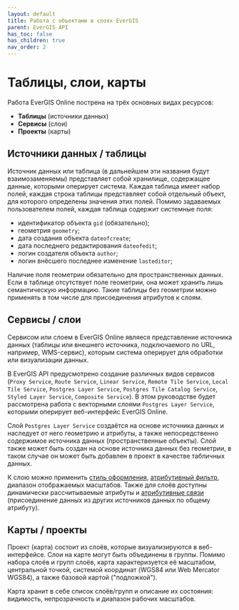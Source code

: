 ```yaml
---
layout: default
title: Работа с объектами в слоях EverGIS
parent: EverGIS API
has_toc: false
has_children: true
nav_order: 2
---
```


# Таблицы, слои, карты

Работа EverGIS Online пострена на трёх основных видах ресурсов:
- **Таблицы** (источники данных)
- **Сервисы** (слои)
- **Проекты** (карты)

## Источники данных / таблицы
Источник данных или таблица (в дальнейшем эти названия будут взаимозаменяемы) представляет собой хранилище, содержащее данные, которыми оперирует система. Каждая таблица имеет набор полей, каждая строка таблицы представляет собой отдельный объект, для которого определены значения этих полей. Помимо задаваемых пользователем полей, каждая таблица содержит системные поля:
- идентификатор объекта `gid` (обязательно);
- геометрия `geometry`;
- дата создания объекта `dateofcreate`;
- дата последнего редактирования `dateofedit`;
- логин создателя объекта `author`;
- логин внёсшего последнее изменение `lasteditor`;

Наличие поля геометрии обязательно для пространственных данных. Если в таблице отсутствует поле геометрии, она может хранить лишь семантическую информацию. Такие таблицы без геометрии можно применять в том числе для присоединения атрибутов к слоям. 

## Сервисы / слои
Сервисом или слоем в EverGIS Online являеся представление источника данных (таблицы или внешнего источника, подключаемого по URL, например, WMS-сервис), которым система оперирует для обработки или визуализации данных. 

В EverGIS API предусмотрено создание различных видов сервисов (`Proxy Service`, `Route Service`, `Linear Service`, `Remote Tile Service`, `Local Tile Service`, `Postgres Layer Service`, `Postgres Tile Catalog Service`, `Styled Layer Service`, `Composite Service`). В этом руководстве будет рассмотрена работа с векторными слоями `Postgres Layer Service`, которыми оперирует веб-интерфейс EverGIS Online.

Слой `Postgres Layer Service` создаётся на основе источника данных и наследует от него геометрию и атрибуты, а также непосредственно содержимое источника данных (пространственные объекты). Слой также может быть создан на основе источника данных без геометрии, в таком случае он может быть добавлен в проект в качестве табличных данных.

К слою можно применить [стиль оформления](/api/style/index), [атрибутивный фильтр](/help/attr_query), диапазон отображаемых масштабов. Также для слоёв доступны динамически рассчитываемые атрибуты и [атрибутивные связи](/api/table_reference) (присоединение данных из других источников данных по общему атрибуту).

## Карты / проекты
Проект (карта) состоит из слоёв, которые визуализируются в веб-интерфейсе. Слои на карте могут быть объединены в группы. Помимо набора слоёв и групп слоёв, карта характеризуется её масштабом, центральной точкой, системой координат (WGS84 или Web Mercator WGS84), а также базовой картой ("подложкой"). 

Карта хранит в себе список слоёв/групп и описание их состояния: видимость, непрозрачность и диапазон рабочих масштабов. 